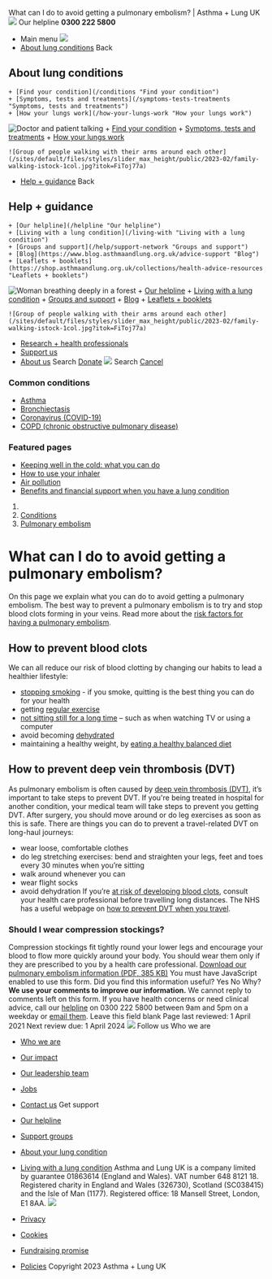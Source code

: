 
What can I do to avoid getting a pulmonary embolism? | Asthma + Lung UK
 [![](/themes/custom/asthma-lung-uk/images/aluk-logo.png)](/ "Homepage")
 Our helpline **0300 222 5800**
* Main menu
![](/wingsuit/asthma-lung-uk/images/aluk-logo.png)
* [About lung conditions](#about "About lung conditions")
 Back
 
## About lung conditions
	+ [Find your condition](/conditions "Find your condition")
	+ [Symptoms, tests and treatments](/symptoms-tests-treatments "Symptoms, tests and treatments")
	+ [How your lungs work](/how-your-lungs-work "How your lungs work")
![Doctor and patient talking](/sites/default/files/styles/slider_max_height/public/2023-02/119589.jpg?itok=IfMKqhqJ)
	+ [Find your condition](/conditions)
	+ [Symptoms, tests and treatments](/symptoms-tests-treatments)
	+ [How your lungs work](/how-your-lungs-work)
	
	
	![Group of people walking with their arms around each other](/sites/default/files/styles/slider_max_height/public/2023-02/family-walking-istock-1col.jpg?itok=FiToj77a)
* [Help + guidance](#get-support "Help + guidance")
 Back
 
## Help + guidance
	+ [Our helpline](/helpline "Our helpline")
	+ [Living with a lung condition](/living-with "Living with a lung condition")
	+ [Groups and support](/help/support-network "Groups and support")
	+ [Blog](https://www.blog.asthmaandlung.org.uk/advice-support "Blog")
	+ [Leaflets + booklets](https://shop.asthmaandlung.org.uk/collections/health-advice-resources "Leaflets + booklets")
![Woman breathing deeply in a forest](/sites/default/files/styles/slider_max_height/public/2023-02/A%2BLUK%20Generic73.jpg?itok=IY-jWei3)
	+ [Our helpline](/helpline)
	+ [Living with a lung condition](/living-with)
	+ [Groups and support](/help/support-network)
	+ [Blog](https://www.blog.asthmaandlung.org.uk/advice-support)
	+ [Leaflets + booklets](https://shop.asthmaandlung.org.uk/collections/health-advice-resources "Leaflets and booklets about lung conditions")
	
	
	![Group of people walking with their arms around each other](/sites/default/files/styles/slider_max_height/public/2023-02/family-walking-istock-1col.jpg?itok=FiToj77a)
* [Research + health professionals](/research-health-professionals "Research + health professionals")
* [Support us](/support-us "Support us")
* [About us](/about-us "About us")
Search
[Donate](https://action.asthmaandlung.org.uk/page/99720/donate/1?ea_tracking_id=General_WebsiteALUK_Header_Regular "Donate") 
 [![](/themes/custom/asthma-lung-uk/images/aluk-logo.png)](/ "Homepage")
Search
[Cancel](#)
### Common conditions
* [Asthma](/conditions/asthma)
* [Bronchiectasis](/conditions/bronchiectasis)
* [Coronavirus (COVID-19)](/conditions/coronavirus)
* [COPD (chronic obstructive pulmonary disease)](/conditions/copd-chronic-obstructive-pulmonary-disease)
### Featured pages
* [Keeping well in the cold: what you can do](/living-with/cold-weather)
* [How to use your inhaler](/living-with/inhaler-videos)
* [Air pollution](/living-with/air-pollution)
* [Benefits and financial support when you have a lung condition](/living-with/benefits)
1. 
3. [Conditions](/conditions)
5. [Pulmonary embolism](/conditions/pulmonary-embolism)
# What can I do to avoid getting a pulmonary embolism?
On this page we explain what you can do to avoid getting a pulmonary embolism.
The best way to prevent a pulmonary embolism is to try and stop blood clots forming in your veins. Read more about the [risk factors for having a pulmonary embolism](https://www.blf.org.uk/support-for-you/pulmonary-embolism/causes).
## How to prevent blood clots
We can all reduce our risk of blood clotting by changing our habits to lead a healthier lifestyle:
* [stopping smoking](https://www.blf.org.uk/support-for-you/smoking) - if you smoke, quitting is the best thing you can do for your health
* getting [regular exercise](https://www.blf.org.uk/support-for-you/keep-active)
* [not sitting still for a long time](https://www.nhs.uk/live-well/exercise/why-sitting-too-much-is-bad-for-us/) – such as when watching TV or using a computer
* avoid becoming [dehydrated](https://www.nhs.uk/conditions/dehydration/)
* maintaining a healthy weight, by [eating a healthy balanced diet](https://www.blf.org.uk/support-for-you/eating-well)
## How to prevent deep vein thrombosis (DVT)
As pulmonary embolism is often caused by [deep vein thrombosis (DVT)](https://www.nhs.uk/conditions/deep-vein-thrombosis-dvt/), it’s important to take steps to prevent DVT.
If you're being treated in hospital for another condition, your medical team will take steps to prevent you getting DVT. After surgery, you should move around or do leg exercises as soon as this is safe.
There are things you can do to prevent a travel-related DVT on long-haul journeys:
* wear loose, comfortable clothes
* do leg stretching exercises: bend and straighten your legs, feet and toes every 30 minutes when you’re sitting
* walk around whenever you can
* wear flight socks
* avoid dehydration
If you’re [at risk of developing blood clots](https://www.blf.org.uk/support-for-you/pulmonary-embolism/causes#other-risk-factors), consult your health care professional before travelling long distances. The NHS has a useful webpage on [how to prevent DVT when you travel](https://www.nhs.uk/live-well/healthy-body/prevent-dvt-when-you-travel/).
### Should I wear compression stockings?
Compression stockings fit tightly round your lower legs and encourage your blood to flow more quickly around your body. You should wear them only if they are prescribed to you by a health care professional.
 [Download our pulmonary embolism information (PDF, 385 KB)](https://www.blf.org.uk/sites/default/files/Pulmonary_embolism_V4.pdf)
You must have JavaScript enabled to use this form.
Did you find this information useful?
Yes
No
Why?
**We use your comments to improve our information.** We cannot reply to comments left on this form. If you have health concerns or need clinical advice, call our [helpline](/helpline) on 0300 222 5800 between 9am and 5pm on a weekday or [email them](/helpline).
Leave this field blank
Page last reviewed: 
1 April 2021
Next review due: 
1 April 2024
 [![](/sites/default/files/2023-01/footer-logo%20%281%29.png)](/ "Homepage")
Follow us
 Who we are
 
* [Who we are](/about-us/who-we-are)
* [Our impact](/about-us/our-impact)
* [Our leadership team](/about-us/our-leadership-team)
* [Jobs](/work-us)
* [Contact us](/about-us/contact-us)
 Get support
 
* [Our helpline](/helpline)
* [Support groups](/help/support-network)
* [About your lung condition](/conditions)
* [Living with a lung condition](/living-with)
Asthma and Lung UK is a company limited by guarantee 01863614 (England and Wales). VAT number 648 8121 18.
Registered charity in England and Wales (326730), Scotland (SC038415) and the Isle of Man (1177). Registered office: 18 Mansell Street, London, E1 8AA.
[![](/sites/default/files/2023-01/reg-logo%20%281%29.png)](https://www.fundraisingregulator.org.uk)
![]()
![]()
* [Privacy](/privacy-policy)
* [Cookies](/cookies-how-we-use-them)
* [Fundraising promise](/fundraising-promise)
* [Policies](/about-us/policies)
 Copyright 2023 Asthma + Lung UK
 
